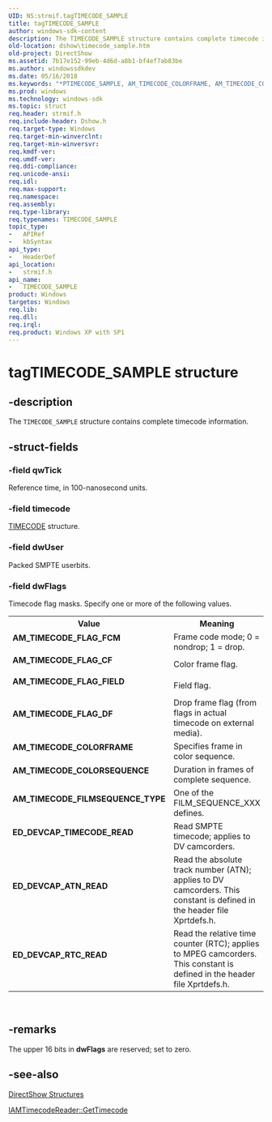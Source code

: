 ```yaml
---
UID: NS:strmif.tagTIMECODE_SAMPLE
title: tagTIMECODE_SAMPLE
author: windows-sdk-content
description: The TIMECODE_SAMPLE structure contains complete timecode information.
old-location: dshow\timecode_sample.htm
old-project: DirectShow
ms.assetid: 7b17e152-99eb-4d6d-a8b1-bf4ef7ab83be
ms.author: windowssdkdev
ms.date: 05/16/2018
ms.keywords: "*PTIMECODE_SAMPLE, AM_TIMECODE_COLORFRAME, AM_TIMECODE_COLORSEQUENCE, AM_TIMECODE_FILMSEQUENCE_TYPE, AM_TIMECODE_FLAG_CF, AM_TIMECODE_FLAG_DF, AM_TIMECODE_FLAG_FCM, AM_TIMECODE_FLAG_FIELD, ED_DEVCAP_ATN_READ, ED_DEVCAP_RTC_READ, ED_DEVCAP_TIMECODE_READ, TIMECODE_SAMPLE, TIMECODE_SAMPLE structure [DirectShow], TIMECODE_SAMPLEStructure, dshow.timecode_sample, strmif/TIMECODE_SAMPLE, tagTIMECODE_SAMPLE"
ms.prod: windows
ms.technology: windows-sdk
ms.topic: struct
req.header: strmif.h
req.include-header: Dshow.h
req.target-type: Windows
req.target-min-winverclnt: 
req.target-min-winversvr: 
req.kmdf-ver: 
req.umdf-ver: 
req.ddi-compliance: 
req.unicode-ansi: 
req.idl: 
req.max-support: 
req.namespace: 
req.assembly: 
req.type-library: 
req.typenames: TIMECODE_SAMPLE
topic_type:
-	APIRef
-	kbSyntax
api_type:
-	HeaderDef
api_location:
-	strmif.h
api_name:
-	TIMECODE_SAMPLE
product: Windows
targetos: Windows
req.lib: 
req.dll: 
req.irql: 
req.product: Windows XP with SP1
---
```


# tagTIMECODE_SAMPLE structure


## -description



The <code>TIMECODE_SAMPLE</code> structure contains complete timecode information.




## -struct-fields




### -field qwTick

Reference time, in 100-nanosecond units.


### -field timecode


<a href="https://msdn.microsoft.com/library/windows/hardware/ff568520">TIMECODE</a> structure.


### -field dwUser

Packed SMPTE userbits.


### -field dwFlags

Timecode flag masks. Specify one or more of the following values.

<table>
<tr>
<th>Value</th>
<th>Meaning</th>
</tr>
<tr>
<td width="40%"><a id="AM_TIMECODE_FLAG_FCM"></a><a id="am_timecode_flag_fcm"></a><dl>
<dt><b>AM_TIMECODE_FLAG_FCM</b></dt>
</dl>
</td>
<td width="60%">
Frame code mode; 0 = nondrop; 1 = drop.

</td>
</tr>
<tr>
<td width="40%"><a id="AM_TIMECODE_FLAG_CF"></a><a id="am_timecode_flag_cf"></a><dl>
<dt><b>AM_TIMECODE_FLAG_CF</b></dt>
</dl>
</td>
<td width="60%">
Color frame flag.

</td>
</tr>
<tr>
<td width="40%"><a id="AM_TIMECODE_FLAG_FIELD"></a><a id="am_timecode_flag_field"></a><dl>
<dt><b>AM_TIMECODE_FLAG_FIELD</b></dt>
</dl>
</td>
<td width="60%">
Field flag.

</td>
</tr>
<tr>
<td width="40%"><a id="AM_TIMECODE_FLAG_DF"></a><a id="am_timecode_flag_df"></a><dl>
<dt><b>AM_TIMECODE_FLAG_DF</b></dt>
</dl>
</td>
<td width="60%">
Drop frame flag (from flags in actual timecode on external media).

</td>
</tr>
<tr>
<td width="40%"><a id="AM_TIMECODE_COLORFRAME"></a><a id="am_timecode_colorframe"></a><dl>
<dt><b>AM_TIMECODE_COLORFRAME</b></dt>
</dl>
</td>
<td width="60%">
Specifies frame in color sequence.

</td>
</tr>
<tr>
<td width="40%"><a id="AM_TIMECODE_COLORSEQUENCE"></a><a id="am_timecode_colorsequence"></a><dl>
<dt><b>AM_TIMECODE_COLORSEQUENCE</b></dt>
</dl>
</td>
<td width="60%">
Duration in frames of complete sequence.

</td>
</tr>
<tr>
<td width="40%"><a id="AM_TIMECODE_FILMSEQUENCE_TYPE"></a><a id="am_timecode_filmsequence_type"></a><dl>
<dt><b>AM_TIMECODE_FILMSEQUENCE_TYPE</b></dt>
</dl>
</td>
<td width="60%">
One of the FILM_SEQUENCE_XXX defines.

</td>
</tr>
<tr>
<td width="40%"><a id="ED_DEVCAP_TIMECODE_READ"></a><a id="ed_devcap_timecode_read"></a><dl>
<dt><b>ED_DEVCAP_TIMECODE_READ</b></dt>
</dl>
</td>
<td width="60%">
Read SMPTE timecode; applies to DV camcorders.

</td>
</tr>
<tr>
<td width="40%"><a id="ED_DEVCAP_ATN_READ"></a><a id="ed_devcap_atn_read"></a><dl>
<dt><b>ED_DEVCAP_ATN_READ</b></dt>
</dl>
</td>
<td width="60%">
Read the absolute track number (ATN); applies to DV camcorders. This constant is defined in the header file Xprtdefs.h.

</td>
</tr>
<tr>
<td width="40%"><a id="ED_DEVCAP_RTC_READ"></a><a id="ed_devcap_rtc_read"></a><dl>
<dt><b>ED_DEVCAP_RTC_READ</b></dt>
</dl>
</td>
<td width="60%">
Read the relative time counter (RTC); applies to MPEG camcorders. This constant is defined in the header file Xprtdefs.h.

</td>
</tr>
</table>
 


## -remarks



The upper 16 bits in <b>dwFlags</b> are reserved; set to zero.




## -see-also




<a href="https://msdn.microsoft.com/378f6f43-5c05-4ae4-be24-956f9fc0cacf">DirectShow Structures</a>



<a href="https://msdn.microsoft.com/c4ed646f-677e-4703-8197-036636f20561">IAMTimecodeReader::GetTimecode</a>
 

 

